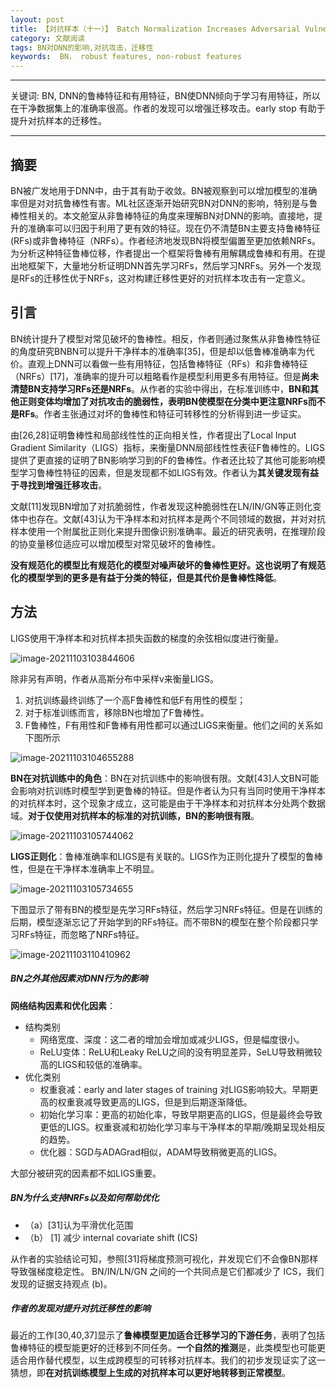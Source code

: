 ```yaml
---
layout: post
title: 【对抗样本（十一）】 Batch Normalization Increases Adversarial Vulnerability and Decreases Adversarial Transferability A Non-Robust Feature Perspective
category: 文献阅读
tags: BN对DNN的影响,对抗攻击，迁移性 
keywords:  BN， robust features, non-robust features
---
```


---

关键词: BN, DNN的鲁棒特征和有用特征，BN使DNN倾向于学习有用特征，所以在干净数据集上的准确率很高。作者的发现可以增强迁移攻击。early stop 有助于提升对抗样本的迁移性。

---

## 摘要

BN被广发地用于DNN中，由于其有助于收敛。BN被观察到可以增加模型的准确率但是对对抗鲁棒性有害。ML社区逐渐开始研究BN对DNN的影响，特别是与鲁棒性相关的。本文舱室从非鲁棒特征的角度来理解BN对DNN的影响。直接地，提升的准确率可以归因于利用了更有效的特征。现在仍不清楚BN主要支持鲁棒特征(RFs)或非鲁棒特征（NRFs）。作者经济地发现BN将模型偏置至更加依赖NRFs。为分析这种特征鲁棒位移，作者提出一个框架将鲁棒有用解耦成鲁棒和有用。在提出地框架下，大量地分析证明DNN首先学习RFs，然后学习NRFs。另外一个发现是RFs的迁移性优于NRFs，这对构建迁移性更好的对抗样本攻击有一定意义。

## 引言

BN统计提升了模型对常见破坏的鲁棒性。相反，作者则通过聚焦从非鲁棒性特征的角度研究BNBN可以提升干净样本的准确率[35]，但是却以低鲁棒准确率为代价。直观上DNN可以看做一些有用特征，包括鲁棒特征（RFs）和非鲁棒特征（NRFs）[17]，准确率的提升可以粗略看作是模型利用更多有用特征。但是**尚未清楚BN支持学习RFs还是NRFs**。从作者的实验中得出，在标准训练中，**BN和其他正则变体均增加了对抗攻击的脆弱性，表明BN使模型在分类中更注意NRFs而不是RFs**。作者主张通过对坏的鲁棒性和特征可转移性的分析得到进一步证实。

由[26,28]证明鲁棒性和局部线性性的正向相关性，作者提出了Local Input Gradient Similarity（LIGS）指标，来衡量DNN局部线性性表征F鲁棒性的。LIGS提供了更直接的证明了BN影响学习到的F的鲁棒性。作者还比较了其他可能影响模型学习鲁棒性特征的因素，但是发现都不如LIGS有效。作者认为**其关键发现有益于寻找到增强迁移攻击**。

文献[11]发现BN增加了对抗脆弱性，作者发现这种脆弱性在LN/IN/GN等正则化变体中也存在。文献[43]认为干净样本和对抗样本是两个不同领域的数据，并对对抗样本使用一个附属批正则化来提升图像识别准确率。最近的研究表明，在推理阶段的协变量移位适应可以增加模型对常见破坏的鲁棒性。

**没有规范化的模型比有规范化的模型对噪声破坏的鲁棒性更好。这也说明了有规范化的模型学到的更多是有益于分类的特征，但是其代价是鲁棒性降低**。

## 方法

LIGS使用干净样本和对抗样本损失函数的梯度的余弦相似度进行衡量。

![image-20211103103844606](https://gitee.com/freeneuro/PigBed/raw/master/img/image-20211103103844606.png)

除非另有声明，作者从高斯分布中采样v来衡量LIGS。

1. 对抗训练最终训练了一个高F鲁棒性和低F有用性的模型；
2. 对于标准训练而言，移除BN也增加了F鲁棒性。
3. F鲁棒性，F有用性和F鲁棒有用性都可以通过LIGS来衡量。他们之间的关系如下图所示

![image-20211103104655288](https://gitee.com/freeneuro/PigBed/raw/master/img/image-20211103104655288.png)

**BN在对抗训练中的角色**：BN在对抗训练中的影响很有限。文献[43]人文BN可能会影响对抗训练时模型学到更鲁棒的特征。但是作者认为只有当同时使用干净样本的对抗样本时，这个现象才成立，这可能是由于干净样本和对抗样本分处两个数据域。**对于仅使用对抗样本的标准的对抗训练，BN的影响很有限**。

![image-20211103105744062](https://gitee.com/freeneuro/PigBed/raw/master/img/image-20211103105744062.png)

**LIGS正则化**：鲁棒准确率和LIGS是有关联的。LIGS作为正则化提升了模型的鲁棒性，但是在干净样本准确率上不明显。

![image-20211103105734655](https://gitee.com/freeneuro/PigBed/raw/master/img/image-20211103105734655.png)

下图显示了带有BN的模型是先学习RFs特征，然后学习NRFs特征。但是在训练的后期，模型逐渐忘记了开始学到的RFs特征。而不带BN的模型在整个阶段都只学习RFs特征，而忽略了NRFs特征。

![image-20211103110410962](https://gitee.com/freeneuro/PigBed/raw/master/img/image-20211103110410962.png)

##### BN之外其他因素对DNN行为的影响

**网络结构因素和优化因素**：

+ 结构类别
  + 网络宽度、深度：这二者的增加会增加或减少LIGS，但是幅度很小。
  + ReLU变体：ReLU和Leaky ReLU之间的没有明显差异，SeLU导致稍微较高的LIGS和较低的准确率。
+ 优化类别
  + 权重衰减：early and later stages of training 对LIGS影响较大。早期更高的权重衰减导致更高的LIGS，但是到后期逐渐降低。
  + 初始化学习率：更高的初始化率，导致早期更高的LIGS，但是最终会导致更低的LIGS。权重衰减和初始化学习率与干净样本的早期/晚期呈现处相反的趋势。
  + 优化器：SGD与ADAGrad相似，ADAM导致稍微更高的LIGS。

大部分被研究的因素都不如LIGS重要。

##### BN为什么支持NRFs以及如何帮助优化

+ （a）[31]认为平滑优化范围
+ （b） [1] 减少 internal covariate shift (ICS)

从作者的实验结论可知，参照[31]将梯度预测可视化，并发现它们不会像BN那样导致强梯度稳定性。 BN/IN/LN/GN 之间的一个共同点是它们都减少了 ICS，我们发现的证据支持观点 (b)。

##### 作者的发现对提升对抗迁移性的影响

最近的工作[30,40,37]显示了**鲁棒模型更加适合迁移学习的下游任务**，表明了包括鲁棒特征的模型能更好的迁移到不同任务。**一个自然的推测**是，此类模型也可能更适合用作替代模型，以生成跨模型的可转移对抗样本。我们的初步发现证实了这一猜想，即**在对抗训练模型上生成的对抗样本可以更好地转移到正常模型**。

